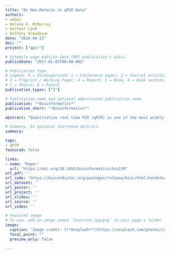 ```yaml
---
title: "On Non-Detects in qPCR Data"
authors:
- admin
- Helene R. McMurray
- Hartmut Land
- Anthony Almudevar
date: "2014-04-23"
doi: ""
project: ["qpcr"]

# Schedule page publish date (NOT publication's date).
publishDate: "2017-01-01T00:00:00Z"

# Publication type.
# Legend: 0 = Uncategorized; 1 = Conference paper; 2 = Journal article;
# 3 = Preprint / Working Paper; 4 = Report; 5 = Book; 6 = Book section;
# 7 = Thesis; 8 = Patent
publication_types: ["2"]

# Publication name and optional abbreviated publication name.
publication: "*Bioinformatics*"
publication_short: "*Bioinformatics*"

abstract: "Quantitative real-time PCR (qPCR) is one of the most widely used methods to measure gene expression. Despite extensive research in qPCR laboratory protocols, normalization and statistical analysis, little attention has been given to qPCR non-detects—those reactions failing to produce a minimum amount of signal. We show that the common methods of handling qPCR non-detects lead to biased inference. Furthermore, we show that non-detects do not represent data missing completely at random and likely represent missing data occurring not at random. We propose a model of the missing data mechanism and develop a method to directly model non-detects as missing data. Finally, we show that our approach results in a sizeable reduction in bias when estimating both absolute and differential gene expression."

# Summary. An optional shortened abstract.
summary: 

tags:
- qPCR
featured: false

links:
- name: "Paper"
  url: "https://doi.org/10.1093/bioinformatics/btu239"
url_pdf: ''
url_code: 'https://bioconductor.org/packages/release/bioc/html/nondetects.html'
url_dataset: ''
url_poster: ''
url_project: ''
url_slides: ''
url_source: ''
url_video: ''

# Featured image
# To use, add an image named `featured.jpg/png` to your page's folder. 
image:
  caption: 'Image credit: [**Unsplash**](https://unsplash.com/photos/jdD8gXaTZsc)'
  focal_point: ""
  preview_only: false

---
```



